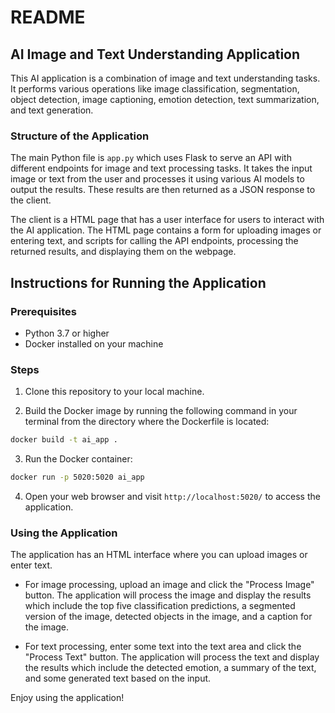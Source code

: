 
# README 

## AI Image and Text Understanding Application

This AI application is a combination of image and text understanding tasks. It performs various operations like image classification, segmentation, object detection, image captioning, emotion detection, text summarization, and text generation.

### Structure of the Application

The main Python file is `app.py` which uses Flask to serve an API with different endpoints for image and text processing tasks. It takes the input image or text from the user and processes it using various AI models to output the results. These results are then returned as a JSON response to the client. 

The client is a HTML page that has a user interface for users to interact with the AI application. The HTML page contains a form for uploading images or entering text, and scripts for calling the API endpoints, processing the returned results, and displaying them on the webpage.

## Instructions for Running the Application

### Prerequisites

- Python 3.7 or higher
- Docker installed on your machine

### Steps

1. Clone this repository to your local machine.

2. Build the Docker image by running the following command in your terminal from the directory where the Dockerfile is located:

```sh
docker build -t ai_app .
```



3. Run the Docker container:

```sh
docker run -p 5020:5020 ai_app
```

4. Open your web browser and visit `http://localhost:5020/` to access the application.

### Using the Application

The application has an HTML interface where you can upload images or enter text.

- For image processing, upload an image and click the "Process Image" button. The application will process the image and display the results which include the top five classification predictions, a segmented version of the image, detected objects in the image, and a caption for the image.

- For text processing, enter some text into the text area and click the "Process Text" button. The application will process the text and display the results which include the detected emotion, a summary of the text, and some generated text based on the input.

Enjoy using the application!